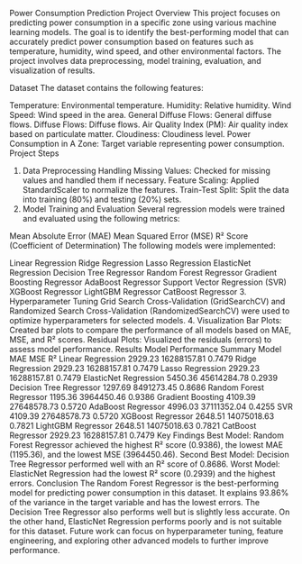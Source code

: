 Power Consumption Prediction Project
Overview
This project focuses on predicting power consumption in a specific zone using various machine learning models. The goal is to identify the best-performing model that can accurately predict power consumption based on features such as temperature, humidity, wind speed, and other environmental factors. The project involves data preprocessing, model training, evaluation, and visualization of results.

Dataset
The dataset contains the following features:

Temperature: Environmental temperature.
Humidity: Relative humidity.
Wind Speed: Wind speed in the area.
General Diffuse Flows: General diffuse flows.
Diffuse Flows: Diffuse flows.
Air Quality Index (PM): Air quality index based on particulate matter.
Cloudiness: Cloudiness level.
Power Consumption in A Zone: Target variable representing power consumption.
Project Steps
1. Data Preprocessing
Handling Missing Values: Checked for missing values and handled them if necessary.
Feature Scaling: Applied StandardScaler to normalize the features.
Train-Test Split: Split the data into training (80%) and testing (20%) sets.
2. Model Training and Evaluation
Several regression models were trained and evaluated using the following metrics:

Mean Absolute Error (MAE)
Mean Squared Error (MSE)
R² Score (Coefficient of Determination)
The following models were implemented:

Linear Regression
Ridge Regression
Lasso Regression
ElasticNet Regression
Decision Tree Regressor
Random Forest Regressor
Gradient Boosting Regressor
AdaBoost Regressor
Support Vector Regression (SVR)
XGBoost Regressor
LightGBM Regressor
CatBoost Regressor
3. Hyperparameter Tuning
Grid Search Cross-Validation (GridSearchCV) and Randomized Search Cross-Validation (RandomizedSearchCV) were used to optimize hyperparameters for selected models.
4. Visualization
Bar Plots: Created bar plots to compare the performance of all models based on MAE, MSE, and R² scores.
Residual Plots: Visualized the residuals (errors) to assess model performance.
Results
Model Performance Summary
Model	MAE	MSE	R²
Linear Regression	2929.23	16288157.81	0.7479
Ridge Regression	2929.23	16288157.81	0.7479
Lasso Regression	2929.23	16288157.81	0.7479
ElasticNet Regression	5450.36	45614284.78	0.2939
Decision Tree Regressor	1297.69	8491273.45	0.8686
Random Forest Regressor	1195.36	3964450.46	0.9386
Gradient Boosting	4109.39	27648578.73	0.5720
AdaBoost Regressor	4996.03	37111352.04	0.4255
SVR	4109.39	27648578.73	0.5720
XGBoost Regressor	2648.51	14075018.63	0.7821
LightGBM Regressor	2648.51	14075018.63	0.7821
CatBoost Regressor	2929.23	16288157.81	0.7479
Key Findings
Best Model: Random Forest Regressor achieved the highest R² score (0.9386), the lowest MAE (1195.36), and the lowest MSE (3964450.46).
Second Best Model: Decision Tree Regressor performed well with an R² score of 0.8686.
Worst Model: ElasticNet Regression had the lowest R² score (0.2939) and the highest errors.
Conclusion
The Random Forest Regressor is the best-performing model for predicting power consumption in this dataset. It explains 93.86% of the variance in the target variable and has the lowest errors. The Decision Tree Regressor also performs well but is slightly less accurate. On the other hand, ElasticNet Regression performs poorly and is not suitable for this dataset. Future work can focus on hyperparameter tuning, feature engineering, and exploring other advanced models to further improve performance.
